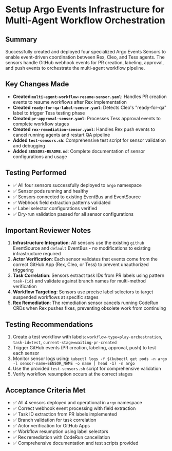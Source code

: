 # Setup Argo Events Infrastructure for Multi-Agent Workflow Orchestration

## Summary
Successfully created and deployed four specialized Argo Events Sensors to enable event-driven coordination between Rex, Cleo, and Tess agents. The sensors handle GitHub webhook events for PR creation, labeling, approval, and push events to orchestrate the multi-agent workflow pipeline.

## Key Changes Made
- **Created `multi-agent-workflow-resume-sensor.yaml`**: Handles PR creation events to resume workflows after Rex implementation
- **Created `ready-for-qa-label-sensor.yaml`**: Detects Cleo's "ready-for-qa" label to trigger Tess testing phase
- **Created `pr-approval-sensor.yaml`**: Processes Tess approval events to complete workflow stages
- **Created `rex-remediation-sensor.yaml`**: Handles Rex push events to cancel running agents and restart QA pipeline
- **Added `test-sensors.sh`**: Comprehensive test script for sensor validation and debugging
- **Added `SENSORS-README.md`**: Complete documentation of sensor configurations and usage

## Testing Performed
- ✅ All four sensors successfully deployed to `argo` namespace
- ✅ Sensor pods running and healthy
- ✅ Sensors connected to existing EventBus and EventSource
- ✅ Webhook field extraction patterns validated
- ✅ Label selector configurations verified
- ✅ Dry-run validation passed for all sensor configurations

## Important Reviewer Notes
1. **Infrastructure Integration**: All sensors use the existing `github` EventSource and `default` EventBus - no modifications to existing infrastructure required
2. **Actor Verification**: Each sensor validates that events come from the correct GitHub App (Rex, Cleo, or Tess) to prevent unauthorized triggering
3. **Task Correlation**: Sensors extract task IDs from PR labels using pattern `task-{id}` and validate against branch names for multi-method verification
4. **Workflow Targeting**: Sensors use precise label selectors to target suspended workflows at specific stages
5. **Rex Remediation**: The remediation sensor cancels running CodeRun CRDs when Rex pushes fixes, preventing obsolete work from continuing

## Testing Recommendations
1. Create a test workflow with labels: `workflow-type=play-orchestration`, `task-id=test`, `current-stage=waiting-pr-created`
2. Trigger GitHub events (PR creation, labeling, approval, push) to test each sensor
3. Monitor sensor logs using: `kubectl logs -f $(kubectl get pods -n argo -l sensor-name=SENSOR_NAME -o name | head -1) -n argo`
4. Use the provided `test-sensors.sh` script for comprehensive validation
5. Verify workflow resumption occurs at the correct stages

## Acceptance Criteria Met
- ✅ All 4 sensors deployed and operational in `argo` namespace
- ✅ Correct webhook event processing with field extraction
- ✅ Task ID extraction from PR labels implemented
- ✅ Branch validation for task correlation
- ✅ Actor verification for GitHub Apps
- ✅ Workflow resumption using label selectors
- ✅ Rex remediation with CodeRun cancellation
- ✅ Comprehensive documentation and test scripts provided
